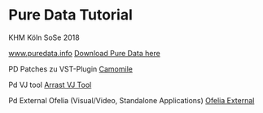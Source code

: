 # Pure Data Tutorial 
KHM Köln SoSe 2018

www.puredata.info
[Download Pure Data here](http://puredata.info/downloads/pure-data)

PD Patches zu VST-Plugin
[Camomile](https://github.com/pierreguillot/Camomile)

Pd VJ tool
[Arrast VJ Tool](http://www.arrastvj.org/)

Pd External Ofelia (Visual/Video, Standalone Applications)
[Ofelia External](https://github.com/cuinjune/ofxOfelia)

